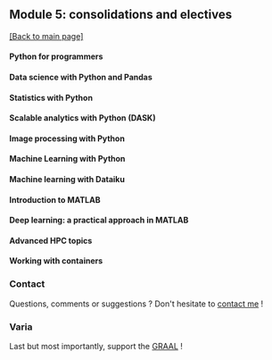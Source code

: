 ## Module 5: consolidations and electives

[[Back to main page]](../index.md)


#### Python for programmers

#### Data science with Python and Pandas

#### Statistics with Python 

#### Scalable analytics with Python (DASK)

#### Image processing with Python

#### Machine Learning with Python 

#### Machine learning with Dataiku 

#### Introduction to MATLAB 

#### Deep learning: a practical approach in MATLAB 

#### Advanced HPC topics 

#### Working with containers 




### Contact

Questions, comments or suggestions ? Don't hesitate to [contact me](mailto:zufferey.marie@bluewin.ch) !


### Varia

Last but most importantly, support the [GRAAL](http://graal-defenseanimale.org) !

